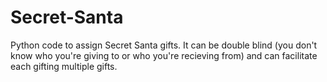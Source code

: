 # Secret-Santa
Python code to assign Secret Santa gifts. It can be double blind (you don't know who you're giving to or who you're recieving from) and can facilitate each  gifting multiple gifts.
